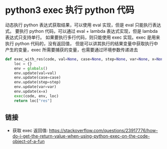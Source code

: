 # python3 exec 执行 python 代码

[//]: <> (python3, exec)

动态执行 python 表达式获取结果，可以使用 eval 实现，但是 eval 只能执行表达式。
要执行 python 代码，可以通过 eval + lambda 表达式实现，但是 lambda 表达式只支持单行。
如果要执行多行代码，则只能使用 exec 实现。exec 是用来执行 python 代码的，没有返回值，
但是可以讲其执行的结果变量中获取执行中产生的变量，exec 所需要捕获的变量，也需要通过环境参数传递进去

```python
def exec_with_res(code, val=None, case=None, step=None, var=None, x=None):
    loc = {}
    env = globals()
    env.update(val=val)
    env.update(case=case)
    env.update(step=step)
    env.update(var=var)
    env.update(x=x)
    exec(code, env, loc)
    return loc["res"]
```

## 链接

- 获取 exec 返回值: <https://stackoverflow.com/questions/23917776/how-do-i-get-the-return-value-when-using-python-exec-on-the-code-object-of-a-fun>
